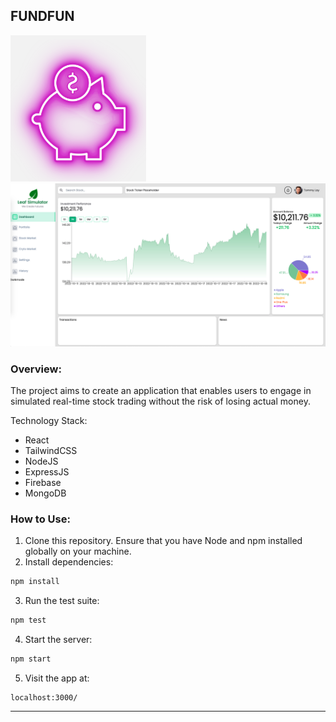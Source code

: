 ## FUNDFUN

![Logo](https://github.com/Kanan-Bedi/FundFun/blob/main/src/assets/images/horizontal_logo.png)
![Dashboard](https://github.com/Kanan-Bedi/FundFun/blob/main/src/assets/oct%2018.png)

### Overview:
The project aims to create an application that enables users to engage in simulated real-time stock trading without the risk of losing actual money.

Technology Stack:

- React
- TailwindCSS
- NodeJS
- ExpressJS
- Firebase
- MongoDB

### How to Use:
1. Clone this repository. Ensure that you have Node and npm installed globally on your machine.
2. Install dependencies:

```bash
npm install
```

3. Run the test suite:

```bash
npm test
```

4. Start the server:

```bash
npm start
```

5. Visit the app at:

```
localhost:3000/
```
--- 
